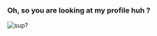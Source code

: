### Oh, so you are looking at my profile huh ?

![sup?](https://i.giphy.com/media/kYBStwgFSLeJq/giphy.gif)
